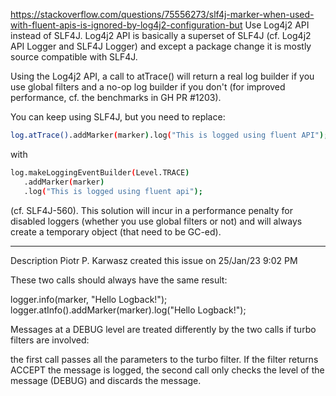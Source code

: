https://stackoverflow.com/questions/75556273/slf4j-marker-when-used-with-fluent-apis-is-ignored-by-log4j2-configuration-but
Use Log4j2 API instead of SLF4J. Log4j2 API is basically a superset of SLF4J (cf. Log4j2 API Logger and SLF4J Logger) and except a package change it is mostly source compatible with SLF4J.

Using the Log4j2 API, a call to atTrace() will return a real log builder if you use global filters and a no-op log builder if you don't (for improved performance, cf. the benchmarks in GH PR #1203).

You can keep using SLF4J, but you need to replace:
```bash
log.atTrace().addMarker(marker).log("This is logged using fluent API");
```
with
```bash
log.makeLoggingEventBuilder(Level.TRACE)
   .addMarker(marker)
   .log("This is logged using fluent api");
```

(cf. SLF4J-560). This solution will incur in a performance penalty for disabled loggers (whether you use global filters or not) and will always create a temporary object (that need to be GC-ed).

---------------------------------------------
Description
Piotr P. Karwasz created this issue on 25/Jan/23 9:02 PM

These two calls should always have the same result:

  logger.info(marker, "Hello Logback!");
  logger.atInfo().addMarker(marker).log("Hello Logback!");
  
Messages at a DEBUG level are treated differently by the two calls if turbo filters are involved:



the first call passes all the parameters to the turbo filter. If the filter returns ACCEPT the message is logged,
the second call only checks the level of the message (DEBUG) and discards the message.


